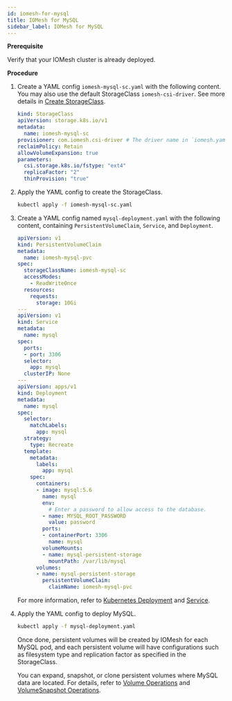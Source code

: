 ```yaml
---
id: iomesh-for-mysql
title: IOMesh for MySQL
sidebar_label: IOMesh for MySQL
---
```



**Prerequisite**

Verify that your IOMesh cluster is already deployed. 

**Procedure**
1. Create a YAML config `iomesh-mysql-sc.yaml` with the following content. You may also use the default StorageClass `iomesh-csi-driver`. See more details in [Create StorageClass](../volume-operations/create-storageclass.md).

    ```yaml
    kind: StorageClass
    apiVersion: storage.k8s.io/v1
    metadata:
      name: iomesh-mysql-sc
    provisioner: com.iomesh.csi-driver # The driver name in `iomesh.yaml`.
    reclaimPolicy: Retain
    allowVolumeExpansion: true
    parameters:
      csi.storage.k8s.io/fstype: "ext4"
      replicaFactor: "2"
      thinProvision: "true"
    ```

2. Apply the YAML config to create the StorageClass.

    ```bash
    kubectl apply -f iomesh-mysql-sc.yaml
    ```
3. Create a YAML config named `mysql-deployment.yaml` with the following content,  containing `PersistentVolumeClaim`, `Service`, and `Deployment`.
    ```yaml
    apiVersion: v1
    kind: PersistentVolumeClaim
    metadata:
      name: iomesh-mysql-pvc 
    spec:
      storageClassName: iomesh-mysql-sc
      accessModes:
        - ReadWriteOnce
      resources:
        requests:
          storage: 10Gi
    ---
    apiVersion: v1
    kind: Service
    metadata:
      name: mysql
    spec:
      ports:
      - port: 3306
      selector:
        app: mysql
      clusterIP: None
    ---
    apiVersion: apps/v1
    kind: Deployment
    metadata:
      name: mysql
    spec:
      selector:
        matchLabels:
          app: mysql
      strategy:
        type: Recreate
      template:
        metadata:
          labels:
            app: mysql
        spec:
          containers:
          - image: mysql:5.6
            name: mysql
            env:
              # Enter a password to allow access to the database.
            - name: MYSQL_ROOT_PASSWORD
              value: password
            ports:
            - containerPort: 3306
              name: mysql
            volumeMounts:
            - name: mysql-persistent-storage
              mountPath: /var/lib/mysql
          volumes:
          - name: mysql-persistent-storage
            persistentVolumeClaim:
              claimName: iomesh-mysql-pvc 
    ```

    For more information, refer to [Kubernetes Deployment](https://kubernetes.io/docs/concepts/workloads/controllers/deployment/) and [Service](https://kubernetes.io/docs/concepts/services-networking/service/).

4. Apply the YAML config to deploy MySQL.

    ```bash
    kubectl apply -f mysql-deployment.yaml
    ```

    Once done, persistent volumes will be created by IOMesh for each MySQL pod, and each persistent volume will have configurations such as filesystem type and replication factor as specified in the StorageClass.

    You can expand, snapshot, or clone persistent volumes where MySQL data are located. For details, refer to [Volume Operations](../volume-operations/create-pv.md) and [VolumeSnapshot Operations](../volumesnapshot-operations/create-snapshotclass.md).